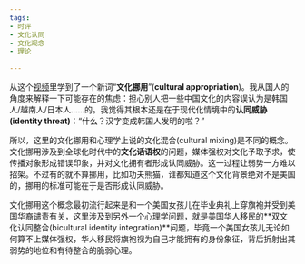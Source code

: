 ```yaml
---
tags:
- 时评
- 文化认同
- 文化观念
- 理论
  
---
```

从这个[视频](https://b23.tv/2LZA4D)里学到了一个新词“**文化挪用**”(**cultural appropriation**)。我从国人的角度来解释一下可能存在的焦虑：担心别人把一些中国文化的内容误认为是韩国人/越南人/日本人……的。我觉得其根本还是在于现代化情境中的**认同威胁(identity threat)**：“什么？汉字变成韩国人发明的啦？”

所以，这里的文化挪用和心理学上说的文化混合(cultural mixing)是不同的概念。文化挪用涉及到全球化时代中的**文化话语权**的问题，媒体强权对文化予取予求，使传播对象形成错误印象，并对文化拥有者形成认同威胁。这一过程让弱势一方难以招架。不过有的就不算挪用，比如功夫熊猫，谁都知道这个文化背景绝对不是美国的，挪用的标准可能在于是否形成认同威胁。

文化挪用这个概念最初流行起来是和一个美国女孩儿在毕业典礼上穿旗袍并受到美国华裔谴责有关，这里涉及到另外一个心理学问题，就是美国华人移民的**双文化认同整合(bicultural identity integration)**问题，毕竟一个美国女孩儿无论如何算不上媒体强权，华人移民将旗袍视为自己才能拥有的身份象征，背后折射出其弱势的地位和有待整合的脆弱心理。
